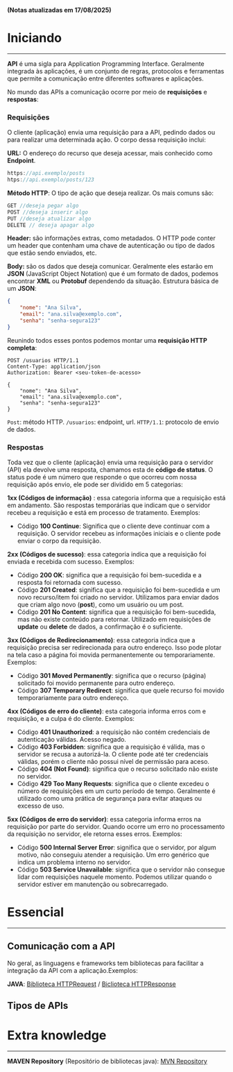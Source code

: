 **(Notas atualizadas em 17/08/2025)**
# Iniciando
---
**API** é uma sigla para Application Programming Interface. Geralmente integrada às aplicações, é um conjunto de regras, protocolos e ferramentas que permite a comunicação entre diferentes softwares e aplicações.

No mundo das APIs a comunicação ocorre por meio de **requisições** e **respostas**:

### Requisições 

O cliente (aplicação) envia uma requisição para a API, pedindo dados ou para realizar uma determinada ação. O corpo dessa requisição inclui:

**URL:** O endereço do recurso que deseja acessar, mais conhecido como **Endpoint**.

```jsx
https://api.exemplo/posts
htps://api.exemplo/posts/123
```

**Método HTTP**: O tipo de ação que deseja realizar. Os mais comuns são:

```jsx
GET //deseja pegar algo
POST //deseja inserir algo
PUT //deseja atualizar algo
DELETE // deseja apagar algo
```

**Header:** são informações extras, como metadados. O HTTP pode conter um header que contenham uma chave de autenticação ou tipo de dados que estão sendo enviados, etc.

**Body:** são os dados que deseja comunicar. Geralmente eles estarão em **JSON** (JavaScript Object Notation) que é um formato de dados, podemos encontrar **XML** ou **Protobuf** dependendo da situação. Estrutura básica de um **JSON**:

```json
{ 
	"nome": "Ana Silva", 
	"email": "ana.silva@exemplo.com", 
	"senha": "senha-segura123" 
}
```

Reunindo todos esses pontos podemos montar uma **requisição HTTP completa**:

```http
POST /usuarios HTTP/1.1
Content-Type: application/json 
Authorization: Bearer <seu-token-de-acesso>

{ 
	"nome": "Ana Silva", 
	"email": "ana.silva@exemplo.com", 
	"senha": "senha-segura123" 
}
```

```Post```: método HTTP.
```/usuarios```: endpoint, url.
```HTTP/1.1```: protocolo de envio de dados.

### Respostas

Toda vez que o cliente (aplicação) envia uma requisição para o servidor (API) ela devolve uma resposta, chamamos esta de **código de status**. O status pode é um número que responde o que ocorreu com nossa requisição após envio, ele pode ser dividido em 5 categorias:

**1xx (Códigos de informação)** : essa categoria informa que a requisição está em andamento. São respostas temporárias que indicam que o servidor recebeu a requisição e está em processo de tratamento. Exemplos:
* Código **100 Continue**: Significa que o cliente deve continuar com a requisição. O servidor recebeu as informações iniciais e o cliente pode enviar o corpo da requisição.

**2xx (Códigos de sucesso)**: essa categoria indica que a requisição foi enviada e recebida com sucesso. Exemplos:
* Código **200 OK**: significa que a requisição foi bem-sucedida e a resposta foi retornada com sucesso.
* Código **201 Created**: significa que a requisição foi bem-sucedida e um novo recurso/item foi criado no servidor. Utilizamos para enviar dados que criam algo novo (**post**), como um usuário ou um post.
* Código **201 No Content**: significa que a requisição foi bem-sucedida, mas não existe conteúdo para retornar. Utilizado em requisições de **update** ou **delete** de dados, a confirmação é o suficiente. 

**3xx (Códigos de Redirecionamento)**: essa categoria indica que a requisição precisa ser redirecionada para outro endereço. Isso pode plotar na tela caso a página foi movida permanentemente ou temporariamente. Exemplos:
* Código **301 Moved Permanently**: significa que o recurso (página) solicitado foi movido permanente para outro endereço.
* Código **307 Temporary Redirect**: significa que quele recurso foi movido temporariamente para outro endereço.

**4xx (Códigos de erro do cliente)**: esta categoria informa erros com e requisição, e a culpa é do cliente. Exemplos:
* Código **401 Unauthorized**: a requisição não contém credenciais de autenticação válidas. Acesso negado.
* Código **403 Forbidden**: significa que a requisição é válida, mas o servidor se recusa a autorizá-la. O cliente pode até ter credenciais válidas, porém o cliente não possui nível de permissão para aceso.
* Código **404 (Not Found)**: significa que o recurso solicitado não existe no servidor.
* Código **429 Too Many Requests**: significa que o cliente excedeu o número de requisições em um curto período de tempo. Geralmente é utilizado como uma prática de segurança para evitar ataques ou excesso de uso.

**5xx (Códigos de erro do servidor)**: essa categoria informa erros na requisição por parte do servidor. Quando ocorre um erro no processamento da requisição no servidor, ele retorna esses erros. Exemplos:
* Código **500 Internal Server Error**: significa que  o servidor, por algum motivo, não conseguiu atender a requisição. Um erro genérico que indica um problema interno no servidor.
* Código **503 Service Unavailable**: significa que o servidor não consegue lidar com requisições naquele momento. Podemos utilizar quando o servidor estiver em manutenção ou sobrecarregado. 

# Essencial
---
## Comunicação com a API
No geral, as linguagens e frameworks tem bibliotecas para facilitar a integração da API com a aplicação.Exemplos:

**JAVA**: [Biblioteca HTTPRequest](https://docs.oracle.com/en/java/javase/21/docs/api/java.net.http/java/net/http/HttpRequest.html) / [Biclioteca HTTPResponse](https://docs.oracle.com/en/java/javase/21/docs/api/java.net.http/java/net/http/HttpResponse.html)

## Tipos de APIs

# Extra knowledge
---
**MAVEN Repository** (Repositório de bibliotecas java): [MVN Repository](https://mvnrepository.com/) 
